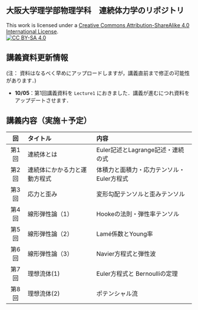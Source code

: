 ## 大阪大学理学部物理学科　連続体力学のリポジトリ
This work is licensed under a
[Creative Commons Attribution-ShareAlike 4.0 International License][cc-by-sa].<br>
[![CC BY-SA 4.0][cc-by-sa-image]][cc-by-sa]

[cc-by-sa]: http://creativecommons.org/licenses/by-sa/4.0/
[cc-by-sa-image]: https://licensebuttons.net/l/by-sa/4.0/88x31.png
[cc-by-sa-shield]: https://img.shields.io/badge/License-CC%20BY--SA%204.0-lightgrey.svg

## 講義資料更新情報
 (注： 資料はなるべく早めにアップロードしますが，講義直前まで修正の可能性があります．)
- **10/05**：第1回講義資料を `Lecture1` におきました．講義が進むにつれ資料をアップデートさせます．

## 講義内容（実施＋予定）

| 回 | タイトル | 内容 |
|:------:|:-----------|:------|
| 第1回  | 連続体とは | Euler記述とLagrange記述・連続の式 |
| 第2回  | 連続体にかかる力と運動方程式 | 体積力と面積力・応力テンソル・Euler方程式 |
| 第3回  | 応力と歪み | 変形勾配テンソルと歪みテンソル |
| 第4回  | 線形弾性論（1） | Hookeの法則・弾性率テンソル|
| 第5回  | 線形弾性論（2） | Lamé係数とYoung率 |
| 第6回  | 線形弾性論（3） | Navier方程式と弾性波 |
| 第7回  | 理想流体(1) | Euler方程式と Bernoulliの定理 |
| 第8回  | 理想流体(2) | ポテンシャル流 |
